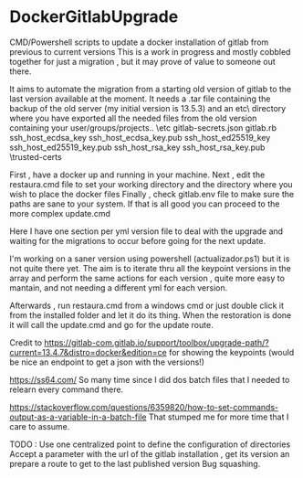 # DockerGitlabUpgrade
CMD/Powershell scripts to update a docker installation of gitlab from previous to current versions This is a work in progress and mostly cobbled together for just a migration , but it may prove of value to someone out there.

It aims to automate the migration from a starting old version of gitlab to the last version available at the moment. It needs a .tar file containing the backup of the old server (my initial version is 13.5.3) and an etc\ directory where you have exported all the needed files from the old version containing your user/groups/projects.. \etc gitlab-secrets.json gitlab.rb ssh_host_ecdsa_key ssh_host_ecdsa_key.pub ssh_host_ed25519_key ssh_host_ed25519_key.pub ssh_host_rsa_key ssh_host_rsa_key.pub \trusted-certs

First , have a docker up and running in your machine. Next , edit the restaura.cmd file to set your working directory and the directory where you wish to place the docker files Finally , check gitlab.env file to make sure the paths are sane to your system. If that is all good you can proceed to the more complex update.cmd

Here I have one section per yml version file to deal with the upgrade and waiting for the migrations to occur before going for the next update.

I'm working on a saner version using powershell (actualizador.ps1) but it is not quite there yet. The aim is to iterate thru all the keypoint versions in the array and perform the same actions for each version , quite more easy to mantain, and not needing a different yml for each version.

Afterwards , run restaura.cmd from a windows cmd or just double click it from the installed folder and let it do its thing. When the restoration is done it will call the update.cmd and go for the update route.

Credit to https://gitlab-com.gitlab.io/support/toolbox/upgrade-path/?current=13.4.7&distro=docker&edition=ce for showing the keypoints (would be nice an endpoint to get a json with the versions!)

https://ss64.com/ So many time since I did dos batch files that I needed to relearn every command there.

https://stackoverflow.com/questions/6359820/how-to-set-commands-output-as-a-variable-in-a-batch-file That stumped me for more time that I care to assume.

TODO : Use one centralized point to define the configuration of directories Accept a parameter with the url of the gitlab installation , get its version an prepare a route to get to the last published version Bug squashing.
